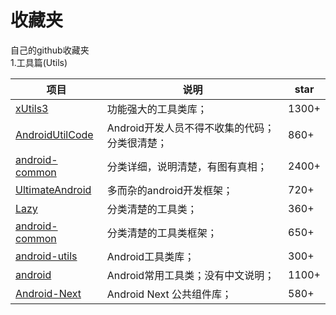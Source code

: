 # 收藏夹
自己的github收藏夹  
1.工具篇(Utils)

项目  | 说明 | star
---|---|---
[xUtils3](https://github.com/wyouflf/xUtils3) | 功能强大的工具类库； | 1300+
[AndroidUtilCode](https://github.com/Blankj/AndroidUtilCode) | Android开发人员不得不收集的代码；分类很清楚； | 860+
[android-common](https://github.com/Trinea/android-common) | 分类详细，说明清楚，有图有真相； | 2400+
[UltimateAndroid](https://github.com/cymcsg/UltimateAndroid) | 多而杂的android开发框架； | 720+
[Lazy](https://github.com/l123456789jy/Lazy) | 分类清楚的工具类； | 360+
[android-common](https://github.com/litesuits/android-common) | 分类清楚的工具类框架； | 650+
[android-utils](https://github.com/jingle1267/android-utils) | Android工具类库； | 300+
[android](https://github.com/CommonUtils/android) | Android常用工具类；没有中文说明； | 1100+
[Android-Next](https://github.com/mcxiaoke/Android-Next) | Android Next 公共组件库； | 580+
